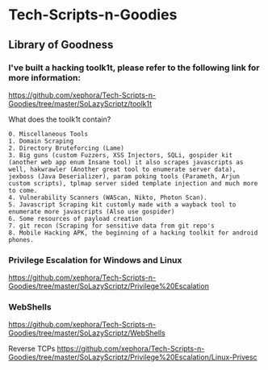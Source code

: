 # Tech-Scripts-n-Goodies

## Library of Goodness

### I've built a hacking toolk1t, please refer to the following link for more information:
https://github.com/xephora/Tech-Scripts-n-Goodies/tree/master/SoLazyScriptz/toolk1t

What does the toolk1t contain?
```
0. Miscellaneous Tools
1. Domain Scraping
2. Directory Bruteforcing (Lame)
3. Big guns (custom Fuzzers, XSS Injectors, SQLi, gospider kit (another web app enum Insane tool) it also scrapes javascripts as well, hakwrawler (Another great tool to enumerate server data), jexboss (Java Deserializer), param poking tools (Parameth, Arjun custom scripts), tplmap server sided template injection and much more to come.
4. Vulnerability Scanners (WAScan, Nikto, Photon Scan).
5. Javascript Scraping kit customly made with a wayback tool to enumerate more javascripts (Also use gospider)
6. Some resources of payload creation
7. git recon (Scraping for sensitive data from git repo's
8. Mobile Hacking APK, the beginning of a hacking toolkit for android phones.
```

### Privilege Escalation for Windows and Linux
https://github.com/xephora/Tech-Scripts-n-Goodies/tree/master/SoLazyScriptz/Privilege%20Escalation


### WebShells
https://github.com/xephora/Tech-Scripts-n-Goodies/tree/master/SoLazyScriptz/WebShells

Reverse TCPs
https://github.com/xephora/Tech-Scripts-n-Goodies/tree/master/SoLazyScriptz/Privilege%20Escalation/Linux-Privesc

